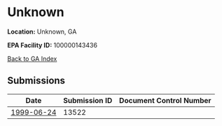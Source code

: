 # Unknown

**Location:** Unknown, GA

**EPA Facility ID:** 100000143436

[Back to GA Index](../../index.md)

## Submissions

| Date | Submission ID | Document Control Number |
|------|--------------|-------------------------|
| [1999-06-24](submissions/13522.md) | 13522 |  |
